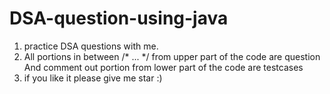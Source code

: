 # DSA-question-using-java
1. practice DSA questions with me.
2. All portions in between /* ... */ from upper part of the code are question And comment out portion from lower part of the code are testcases
3. if you like it please give me star :)
